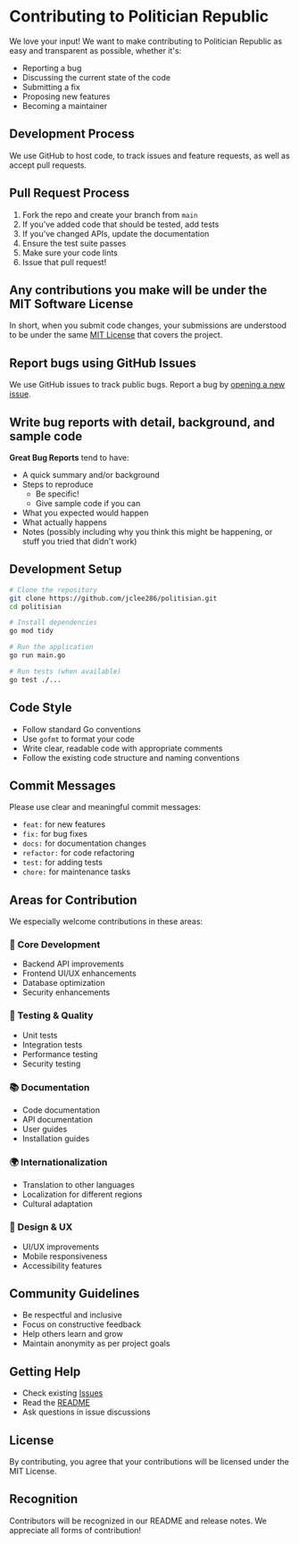 # Contributing to Politician Republic

We love your input! We want to make contributing to Politician Republic as easy and transparent as possible, whether it's:

- Reporting a bug
- Discussing the current state of the code
- Submitting a fix
- Proposing new features
- Becoming a maintainer

## Development Process

We use GitHub to host code, to track issues and feature requests, as well as accept pull requests.

## Pull Request Process

1. Fork the repo and create your branch from `main`
2. If you've added code that should be tested, add tests
3. If you've changed APIs, update the documentation
4. Ensure the test suite passes
5. Make sure your code lints
6. Issue that pull request!

## Any contributions you make will be under the MIT Software License

In short, when you submit code changes, your submissions are understood to be under the same [MIT License](LICENSE) that covers the project.

## Report bugs using GitHub Issues

We use GitHub issues to track public bugs. Report a bug by [opening a new issue](https://github.com/jclee286/politisian/issues/new/choose).

## Write bug reports with detail, background, and sample code

**Great Bug Reports** tend to have:

- A quick summary and/or background
- Steps to reproduce
  - Be specific!
  - Give sample code if you can
- What you expected would happen
- What actually happens
- Notes (possibly including why you think this might be happening, or stuff you tried that didn't work)

## Development Setup

```bash
# Clone the repository
git clone https://github.com/jclee286/politisian.git
cd politisian

# Install dependencies
go mod tidy

# Run the application
go run main.go

# Run tests (when available)
go test ./...
```

## Code Style

- Follow standard Go conventions
- Use `gofmt` to format your code
- Write clear, readable code with appropriate comments
- Follow the existing code structure and naming conventions

## Commit Messages

Please use clear and meaningful commit messages:

- `feat:` for new features
- `fix:` for bug fixes  
- `docs:` for documentation changes
- `refactor:` for code refactoring
- `test:` for adding tests
- `chore:` for maintenance tasks

## Areas for Contribution

We especially welcome contributions in these areas:

### 🔧 Core Development
- Backend API improvements
- Frontend UI/UX enhancements
- Database optimization
- Security enhancements

### 🧪 Testing & Quality
- Unit tests
- Integration tests
- Performance testing
- Security testing

### 📚 Documentation
- Code documentation
- API documentation
- User guides
- Installation guides

### 🌍 Internationalization
- Translation to other languages
- Localization for different regions
- Cultural adaptation

### 🎨 Design & UX
- UI/UX improvements
- Mobile responsiveness
- Accessibility features

## Community Guidelines

- Be respectful and inclusive
- Focus on constructive feedback
- Help others learn and grow
- Maintain anonymity as per project goals

## Getting Help

- Check existing [Issues](https://github.com/jclee286/politisian/issues)
- Read the [README](README.md)
- Ask questions in issue discussions

## License

By contributing, you agree that your contributions will be licensed under the MIT License.

## Recognition

Contributors will be recognized in our README and release notes. We appreciate all forms of contribution!